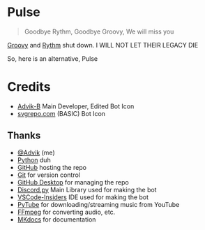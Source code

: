 # Pulse
> Goodbye Rythm, Goodbye Groovy, We will miss you

[Groovy](https://groovy.bot/) and [Rythm](https://web.archive.org/web/20211231071111/https://rythm.fm/) shut down. I WILL NOT LET THEIR LEGACY DIE

So, here is an alternative, Pulse

# Credits
- [Advik-B](https://github.com/Advik-B) Main Developer, Edited Bot Icon
- [svgrepo.com](https://www.svgrepo.com/svg/2225/music) (BASIC) Bot Icon

## Thanks
- [@Advik](https://github.com/Advik-B) (me)
- [Python](https://www.python.org/) duh
- [GitHub](https://github.com) hosting the repo
- [Git](https://git-scm.com/) for version control
- [GitHub Desktop](https://desktop.github.com/) for managing the repo
- [Discord.py](https://github.com/Rapptz/discord.py) Main Library used for making the bot
- [VSCode-Insiders](https://code.visualstudio.com/insiders/) IDE used for making the bot
- [PyTube](https://github.com/pytube/pytube) for downloading/streaming music from YouTube
- [FFmpeg](https://www.ffmpeg.org/) for converting audio, etc.
- [MKdocs](https://github.com/mkdocs/mkdocs/) for documentation